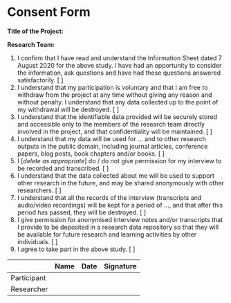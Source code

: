 # Consent Form

**Title of the Project:**

**Research Team:**

1. I confirm that I have read and understand the Information Sheet dated 7 August 2020 for the above study.  I have had an opportunity to consider the information, ask questions and have had these questions answered satisfactorily. [ ]
2. I understand that my participation is voluntary and that I am free to withdraw from the project at any time without giving any reason and without penalty. I understand that any data collected up to the point of my withdrawal will be destroyed. [ ]
3. I understand that the identifiable data provided will be securely stored and accessible only to the members of the research team directly involved in the project, and that confidentiality will be maintained. [ ]
4. I understand that my data will be used for ... and to other research outputs in the public domain, including journal articles, conference papers, blog posts, book chapters and/or books. [ ]
5. I [_delete as appropriate_] do / do not give permission for my interview to be recorded and transcribed. [ ]
6. I understand that the data collected about me will be used to support other research in the future, and may be shared anonymously with other researchers. [ ]
7. I understand that all the records of the interview (transcripts and audio/video recordings) will be kept for a period of ..., and that after this period has passed, they will be destroyed. [ ]
8. I give permission for anonymised interview notes and/or transcripts that I provide to be deposited in a research data repository so that they will be available for future research and learning activities by other individuals. [ ]
9. I agree to take part in the above study. [ ]

| | Name | Date | Signature |
| :--- | :--- | :--- | :--- |
| Participant | | | |
| Researcher | | | |
